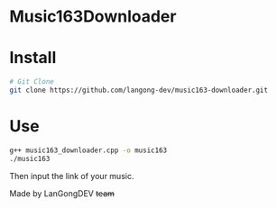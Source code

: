 # Music163Downloader

# Install

```bash
# Git Clone
git clone https://github.com/langong-dev/music163-downloader.git
```

# Use

```bash
g++ music163_downloader.cpp -o music163
./music163
```

Then input the link of your music.

Made by LanGongDEV ~~team~~
